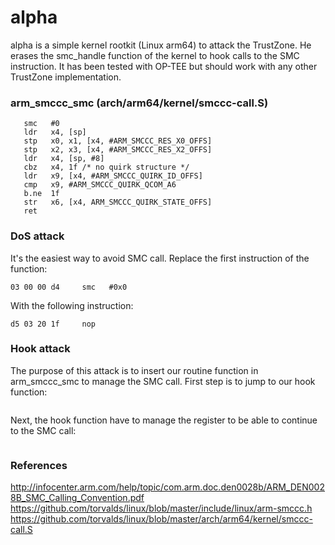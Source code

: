 # alpha
alpha is a simple kernel rootkit (Linux arm64) to attack the TrustZone. He erases the smc_handle function of the kernel to hook calls to the SMC instruction. It has been tested with OP-TEE but should work with any other TrustZone implementation.

### arm_smccc_smc (arch/arm64/kernel/smccc-call.S)   
   
```   
   smc   #0
   ldr   x4, [sp]
   stp   x0, x1, [x4, #ARM_SMCCC_RES_X0_OFFS]
   stp   x2, x3, [x4, #ARM_SMCCC_RES_X2_OFFS]
   ldr   x4, [sp, #8]
   cbz   x4, 1f /* no quirk structure */
   ldr   x9, [x4, #ARM_SMCCC_QUIRK_ID_OFFS]
   cmp   x9, #ARM_SMCCC_QUIRK_QCOM_A6
   b.ne  1f
   str   x6, [x4, ARM_SMCCC_QUIRK_STATE_OFFS]
   ret
```   
   
### DoS attack   
   
It's the easiest way to avoid SMC call. Replace the first instruction of the function:   
```   
03 00 00 d4     smc   #0x0   
```   

With the following instruction:   
```   
d5 03 20 1f     nop      
```   

### Hook attack    

The purpose of this attack is to insert our routine function in arm_smccc_smc to manage the SMC call. First step is to jump to our hook function:    
```

```

Next, the hook function have to manage the register to be able to continue to the SMC call:    
```

```

### References   

http://infocenter.arm.com/help/topic/com.arm.doc.den0028b/ARM_DEN0028B_SMC_Calling_Convention.pdf   
https://github.com/torvalds/linux/blob/master/include/linux/arm-smccc.h   
https://github.com/torvalds/linux/blob/master/arch/arm64/kernel/smccc-call.S   
